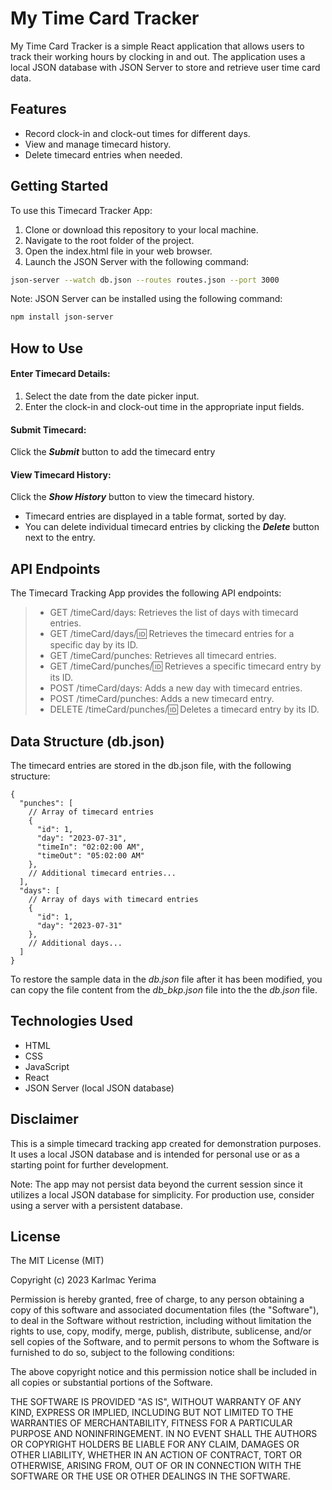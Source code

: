 # My Time Card Tracker

My Time Card Tracker is a simple React application that allows users to track their working hours by clocking in and out. The application uses a local JSON database with JSON Server to store and retrieve user time card data.

## Features

* Record clock-in and clock-out times for different days.
* View and manage timecard history.
* Delete timecard entries when needed.

## Getting Started
To use this Timecard Tracker App:
1. Clone or download this repository to your local machine.
1. Navigate to the root folder of the project.
1. Open the index.html file in your web browser.
1. Launch the JSON Server with the following command:
```bash
json-server --watch db.json --routes routes.json --port 3000
```
Note: JSON Server can be installed using the following command:
```bash
npm install json-server
```

## How to Use
#### Enter Timecard Details:
1. Select the date from the date picker input.
1. Enter the clock-in and clock-out time in the appropriate input fields.

#### Submit Timecard:
Click the _**Submit**_ button to add the timecard entry

#### View Timecard History:
Click the _**Show History**_ button to view the timecard history.
* Timecard entries are displayed in a table format, sorted by day.
* You can delete individual timecard entries by clicking the _**Delete**_ button next to the entry.

## API Endpoints
The Timecard Tracking App provides the following API endpoints:
>* GET /timeCard/days: Retrieves the list of days with timecard entries.
>* GET /timeCard/days/:id: Retrieves the timecard entries for a specific day by its ID.
>* GET /timeCard/punches: Retrieves all timecard entries.
>* GET /timeCard/punches/:id: Retrieves a specific timecard entry by its ID.
>* POST /timeCard/days: Adds a new day with timecard entries.
>* POST /timeCard/punches: Adds a new timecard entry.
>* DELETE /timeCard/punches/:id: Deletes a timecard entry by its ID.

## Data Structure (db.json)
The timecard entries are stored in the db.json file, with the following structure:
```
{
  "punches": [
    // Array of timecard entries
    {
      "id": 1,
      "day": "2023-07-31",
      "timeIn": "02:02:00 AM",
      "timeOut": "05:02:00 AM"
    },
    // Additional timecard entries...
  ],
  "days": [
    // Array of days with timecard entries
    {
      "id": 1,
      "day": "2023-07-31"
    },
    // Additional days...
  ]
}
```
To restore the sample data in the _db.json_ file after it has been modified, you can copy the file content from the _db\_bkp.json_ file into the the _db.json_ file.

## Technologies Used
* HTML
* CSS
* JavaScript
* React
* JSON Server (local JSON database)

## Disclaimer
This is a simple timecard tracking app created for demonstration purposes. It uses a local JSON database and is intended for personal use or as a starting point for further development.

Note: The app may not persist data beyond the current session since it utilizes a local JSON database for simplicity. For production use, consider using a server with a persistent database.

## License
The MIT License (MIT)

Copyright (c) 2023 Karlmac Yerima

Permission is hereby granted, free of charge, to any person obtaining a copy of this software and associated documentation files (the "Software"), to deal in the Software without restriction, including without limitation the rights to use, copy, modify, merge, publish, distribute, sublicense, and/or sell copies of the Software, and to permit persons to whom the Software is furnished to do so, subject to the following conditions:

The above copyright notice and this permission notice shall be included in all copies or substantial portions of the Software.

THE SOFTWARE IS PROVIDED "AS IS", WITHOUT WARRANTY OF ANY KIND, EXPRESS OR IMPLIED, INCLUDING BUT NOT LIMITED TO THE WARRANTIES OF MERCHANTABILITY, FITNESS FOR A PARTICULAR PURPOSE AND NONINFRINGEMENT. IN NO EVENT SHALL THE AUTHORS OR COPYRIGHT HOLDERS BE LIABLE FOR ANY CLAIM, DAMAGES OR OTHER LIABILITY, WHETHER IN AN ACTION OF CONTRACT, TORT OR OTHERWISE, ARISING FROM, OUT OF OR IN CONNECTION WITH THE SOFTWARE OR THE USE OR OTHER DEALINGS IN THE SOFTWARE.